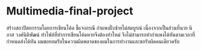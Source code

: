 # Multimedia-final-project
สร้างสถาปัตยกรรมโดยการเขียนโค้ด
ชี้แจงกรณี กำแพงฝั่งซ้ายไม่สมบูรณ์ เนื่องจากเป็นส่วนที่นาย นิภาส วงศ์นิติพัฒน์ ทำไฟล์ที่ทำการเขียนโค้ดหายจึงต้องทำใหม่
จึงไม่สามารถทำกำแพงได้ทันตามเวลาที่กำหนดส่งได้ทัน ผมขอยอมรับในความผิดพลาดของผมในการทำงานและขอรับผิดคนเดียวครับ
